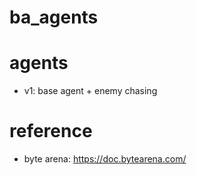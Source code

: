 # ba_agents

# agents

- v1: base agent + enemy chasing

# reference

- byte arena: https://doc.bytearena.com/ 
